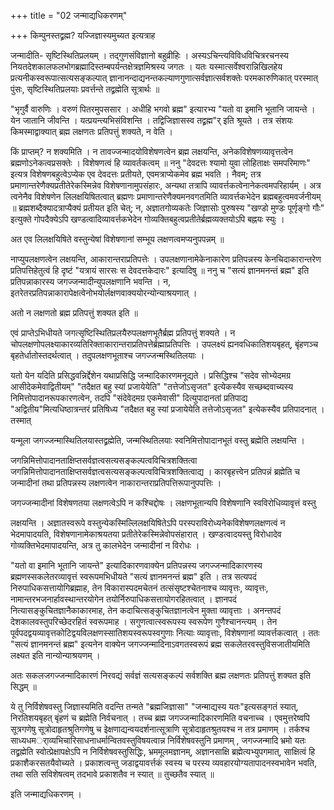 +++
title = "02 जन्माद्यधिकरणम्"

+++
किम्पुनस्तद्व्रह्म? यज्जिज्ञास्यमुच्यत इत्यत्राह

जन्मादीति- सृष्टिस्थितिप्रलयम् । तद्गुणसंविज्ञानो बहुव्रीहिः । अस्यऽचिन्त्यविविधविचित्ररचनस्य नियतदेशकालफलभोगब्रह्मादिस्तम्बपर्यन्तक्षेत्रज्ञमिश्रस्य जगतः । यतः यस्मात्सर्वेश्वरान्निखिलहेय प्रत्यनीकस्वरूपात्सत्यसङ्कल्पात् ज्ञानानन्दाद्यनन्तकल्याणगुणात्सर्वज्ञात्सर्वशक्तेः परमकारुणिकात् परस्मात् पुंसः, सृष्टिस्थितिप्रलयाः प्रवर्त्तन्ते तद्व्रह्मेति सूत्रार्थः ॥

"भृगुर्वै वारुणिः । वरुणं पितरमुपससार । अधीहि भगवो ब्रह्म" इत्यारभ्य "यतो वा इमानि भूतानि जायन्ते । येन जातानि जीवन्ति । यत्प्रयन्त्यभिसंविशन्ति । तद्विजिज्ञासस्व तद्व्रह्म"र् इति श्रूयते । तत्र संशयः किमस्माद्वाक्यात् ब्रह्म लक्षणतः प्रतिपत्तुं शक्यते, न वेति ।

किं प्राप्तम्? न शक्यमिति । न तावज्जन्मादयोविशेषणत्वेन ब्रह्म लक्षयन्ति, अनेकविशेषणव्यावृत्तत्वेन ब्रह्मणोऽनेकत्वप्रसक्तेः । विशेषणत्वं हि व्यावर्तकत्वम् ॥ ननु "देवदत्तः श्यामो युवा लोहिताक्षः समपरिमाणः" इत्यत्र विशेषणबहुत्वेऽप्येक एव देवदत्तः प्रतीयते, एवमत्राप्येकमेव ब्रह्म भवति । नैवम्; तत्र प्रमाणान्तरेणैक्यप्रतीतेरेकस्मिन्नेव विशेषणानामुपसंहारः, अन्यथा तत्रापि व्यावर्त्तकत्वेनानेकत्वमपरिहार्यम् । अत्र त्वनेनैव विशेषणेन लिलक्षयिषितत्वात् ब्रह्मणः प्रमाणान्तरेणैक्यमनवगतमिति व्यावर्त्तकभेदेन ब्रह्मबहुत्वमवर्जनीयम् ॥ ब्रह्मशब्दैक्यादत्राप्यैक्यं प्रतीयत इति चेत्; न, अज्ञातगोव्यकतेः जिज्ञासोः पुरुषस्य "खण्डो मुण्डः पूर्णृङ्गो गौः" इत्युक्ते गोपदैक्येऽपि खण्डत्वादिव्यावर्त्तकभेदेन गोव्यक्तिबहुत्वप्रतीतेर्ब्रह्मव्यक्तयोऽपि बह्नयः स्युः ।

अत एव लिलक्षयिषिते वस्तुन्येषां विशेषणानां सम्भूय लक्षणत्वमप्यनुपपन्नम् ॥

नाप्युपलक्षणत्वेन लक्षयन्ति, आकारान्तराप्रतिपत्तेः । उपलक्षणानामेकेनाकारेण प्रतिपन्नस्य केनचिदाकारान्तरेण प्रतिपत्तिहेतुत्वं हि दृष्टं "यत्रायं सारसः स देवदत्तकेदारः" इत्यादिषु ॥ ननु च "सत्यं ज्ञानमनन्तं ब्रह्म" इति प्रतिपन्नाकारस्य जगज्जन्मादीन्युपलक्षणानि भवन्ति । न, इतरेतरप्रतिपन्नाकारापेक्षत्वेनोभयोर्लक्षणवाक्ययोरन्योन्याश्रयणात् ।

अतो न लक्षणतो ब्रह्म प्रतिपत्तुं शक्यत इति ॥

एवं प्राप्तेऽभिधीयते जगत्सृष्टिस्थितिप्रलयैरुपलक्षणभूतैर्ब्रह्म प्रतिपत्तुं शक्यते । न चोपलक्षणोपलक्ष्याकारव्यतिरिक्ताकारान्तराप्रतिपत्तेर्ब्रह्माप्रतिपत्तिः । उपलक्ष्यं ह्यनवधिकातिशयबृहत्, बृंहणञ्च बृहतेर्धातोस्तदर्थत्वात् । तदुपलक्षणभूताश्च जगज्जन्मस्थितिलयाः ।

यतो येन यदिति प्रसिद्धवन्निर्द्देशेन यथाप्रसिद्धि जन्मादिकारणमनूद्यते । प्रसिद्धिश्च "सदेव सोभ्येदमग्र आसीदेकमेवाद्वितीयम्" "तदैक्षत बहु स्यां प्रजायेयेति" "तत्तेजोऽसृजत" इत्येकस्यैव सच्छब्दवाच्यस्य निमित्तोपादानरूपकारणत्वेन, तदपि "संदेवेदमग्र एकमेवासी" दित्युपादानतां प्रतिपाद्य "अद्वितीय"मित्यधिष्ठात्रन्तरं प्रतिषिध्य "तदैक्षत बहु स्यां प्रजायेयेति तत्तेजोऽसृजत" इत्येकस्यैव प्रतिपादनात् । तस्मात्

यन्मूला जगज्जन्मास्थितिलयास्तद्व्रह्मेति, जन्मस्थितिलयाः स्वनिमित्तोपादानभूतं वस्तु ब्रह्मेति लक्षयन्ति ।

जगन्निमित्तोपादानताक्षिप्तसर्वज्ञत्वसत्यसङ्कल्पत्वविचित्रशक्तित्वा जगन्निमित्तोपादानताक्षिप्तसर्वज्ञत्वसत्यसङ्कल्पत्वविचित्रशक्तित्वाद्य । कारबृहत्त्वेन प्रतिपन्नं ब्रह्मेति च जन्मादीनां तथा प्रतिपन्नस्य लक्षणत्वेन नाकारान्तराप्रतिपत्तिरूपानुपपत्तिः ।

जगज्जन्मादीनां विशेषणतया लक्षणत्वेऽपि न कश्चिद्दोषः । लक्षणभूतान्यपि विशेषणानि स्वविरोधिव्यावृत्तं वस्तु

लक्षयन्ति । अज्ञातस्वरूपे वस्तुन्येकस्मिल्लिलक्षयिषितेऽपि परस्पराविरोध्यनेकविशेषणलक्षणत्वं न भेदमापादयति, विशेषणानामेकाश्रयतया प्रतीतेरेकस्मिन्नेवोपसंहारात् । खण्डत्वादयस्तु विरोधादेव गोव्यक्तिभेदमापादयन्ति, अत्र तु कालभेदेन जन्मादीनां न विरोधः ।

"यतो वा इमानि भूतानि जायन्ते" इत्यादिकारणवाक्येन प्रतिपन्नस्य जगज्जन्मादिकारणस्य ब्रह्मणस्सकलेतरव्यावृत्तं स्वरूपमभिधीयते "सत्यं ज्ञानमनन्तं ब्रह्म" इति । तत्र सत्यपदं निरुपाधिकसत्तायोगिब्रह्माह, तेन विकारास्पदमचेतनं तत्संसृष्टश्चेतनाश्च व्यावृत्तः, व्यावृत्तः, नामान्तरभजनार्हावस्थान्तरयोगेन तयोर्निरुपाधिकसत्तायोगरहितत्वात् । ज्ञानपदं नित्यासङ्कुचितज्ञानैकाकारमाह, तेन कदाचित्सङ्कुचितज्ञानत्वेन मुक्ता व्यावृत्ताः । अनन्तपदं देशकालवस्तुपरिच्छेदरहितं स्वरूपमाह । सगुणत्वात्स्वरूपस्य स्वरूपेण गुणैश्चानन्त्यम् । तेन पूर्वपदद्वयव्यावृत्तकोटिद्वयविलक्षणस्सातिशयस्वरूपस्वगुणाः नित्याः व्यावृत्ताः, विशेषणानां व्यावर्त्तकत्वात् । ततः "सत्यं ज्ञानमनन्तं ब्रह्म" इत्यनेन वाक्येन जगज्जन्मादिनाऽवगतस्वरूपं ब्रह्म सकलेतरवस्तुविसजातीयमिति लक्ष्यत इति नान्योन्याश्रयणम् ।

अतः सकलजगज्जन्मादिकारणं निरवद्यं सर्वज्ञं सत्यसङ्कल्पं सर्वशक्ति ब्रह्म लक्षणतः प्रतिपत्तुं शक्यत इति सिद्धम् ॥

ये तु निर्विशेषवस्तु जिज्ञास्यमिति वदन्ति तन्मते "ब्रह्मजिज्ञासा" "जन्माद्यस्य यतः"इत्यसङ्गतं स्यात्, निरतिशयबृहत् बृंहणं च ब्रह्मेति निर्वचनात् । तच्च ब्रह्म जगज्जन्मादिकारणमिति वचनाच्च । एवमुत्तरेष्वपि सूत्रगणेषु सूत्रोदाहृतश्रुतिगणेषु च इेक्षणाद्यन्वयदर्शनात्सूत्राणि सूत्रोदाहृतश्रुतयश्च न तत्र प्रमाणम् । तर्कश्च साध्यधमर्ाव्यभिचारिसाधनाधर्मान्वितवस्तुविषयत्वान्न निर्विशेषवस्तुनि प्रमाणम् , जगज्जन्मादि भ्रमो यतः तद्व्रह्मेति स्वोत्प्रेक्षापक्षेऽपि न निर्विशेषवस्तुसिद्धिः, भ्रममूलमज्ञानम्, अज्ञानसाक्षि ब्रह्मेत्यभ्युपगमात्, साक्षित्वं हि प्रकाशैकरसतयैवोच्यते । प्रकाशत्वन्तु जडाद्वयावर्त्तकं स्वस्य च परस्य व्यवहारयोग्यतापादनस्वभावेन भवति, तथा सति सविशेषत्वम् तदभावे प्रकाशतैव न स्यात् ॥ तुच्छतैव स्यात् ॥

इति जन्माद्यधिकरणम् ।